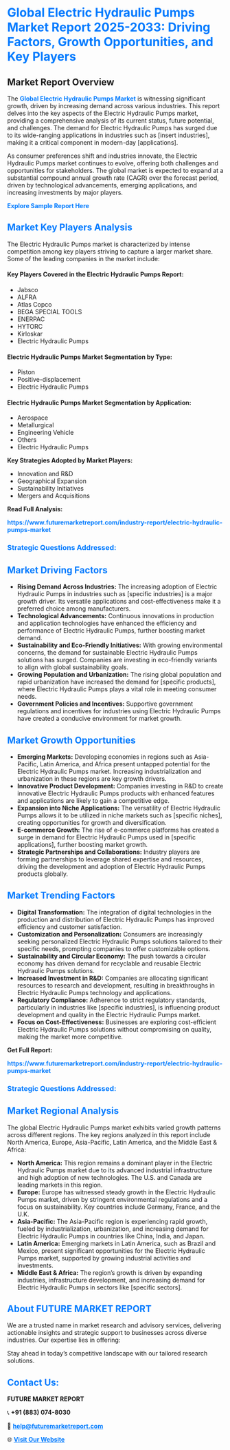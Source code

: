 <h1 style="color: #007BFF;">Global Electric Hydraulic Pumps Market Report 2025-2033: Driving Factors, Growth Opportunities, and Key Players</h1>

<section id="overview">
<h2>Market Report Overview</h2>
<p>The <a href="https://www.futuremarketreport.com/industry-report/electric-hydraulic-pumps-market" style="color: #007BFF; text-decoration: none;"><strong>Global Electric Hydraulic Pumps Market</strong></a> is witnessing significant growth, driven by increasing demand across various industries. This report delves into the key aspects of the Electric Hydraulic Pumps market, providing a comprehensive analysis of its current status, future potential, and challenges. The demand for Electric Hydraulic Pumps has surged due to its wide-ranging applications in industries such as [insert industries], making it a critical component in modern-day [applications].</p>
<p>As consumer preferences shift and industries innovate, the Electric Hydraulic Pumps market continues to evolve, offering both challenges and opportunities for stakeholders. The global market is expected to expand at a substantial compound annual growth rate (CAGR) over the forecast period, driven by technological advancements, emerging applications, and increasing investments by major players.</p>
</section>

<section id="overview">
<p><a href="https://www.futuremarketreport.com/request-sample/reportId=110353" style="color: #007BFF; text-decoration: none;"><strong>Explore Sample Report Here</strong></a></p>
</section>

<section id="key-players">
<h2 style="color: #007BFF;">Market Key Players Analysis</h2>
<p>The Electric Hydraulic Pumps market is characterized by intense competition among key players striving to capture a larger market share. Some of the leading companies in the market include:</p>
<h4>Key Players Covered in the Electric Hydraulic Pumps Report:</h4>
<ul><li>Jabsco</li><li>ALFRA</li><li>Atlas Copco</li><li>BEGA SPECIAL TOOLS</li><li>ENERPAC</li><li>HYTORC</li><li>Kirloskar</li><li>Electric Hydraulic Pumps</li></ul>
<h4>Electric Hydraulic Pumps Market Segmentation by Type:</h4>
<ul><li>Piston</li><li>Positive-displacement</li><li>Electric Hydraulic Pumps</li></ul>

<h4>Electric Hydraulic Pumps Market Segmentation by Application:</h4>
<ul><li>Aerospace</li><li>Metallurgical</li><li>Engineering Vehicle</li><li>Others</li><li>Electric Hydraulic Pumps</li></ul>
<p><strong>Key Strategies Adopted by Market Players:</strong></p>
<ul>
<li>Innovation and R&D</li>
<li>Geographical Expansion</li>
<li>Sustainability Initiatives</li>
<li>Mergers and Acquisitions</li>
</ul>
</section>

<section>
<p><strong>Read Full Analysis: </strong></p><a href="https://www.futuremarketreport.com/industry-report/electric-hydraulic-pumps-market" style="color: #007BFF; text-decoration: none;"><strong>https://www.futuremarketreport.com/industry-report/electric-hydraulic-pumps-market</strong></a>
<h3 style="color: #007BFF;">Strategic Questions Addressed:</h3>
</section>

<section id="driving-factors">
<h2 style="color: #007BFF;">Market Driving Factors</h2>
<ul>
<li><strong>Rising Demand Across Industries:</strong> The increasing adoption of Electric Hydraulic Pumps in industries such as [specific industries] is a major growth driver. Its versatile applications and cost-effectiveness make it a preferred choice among manufacturers.</li>
<li><strong>Technological Advancements:</strong> Continuous innovations in production and application technologies have enhanced the efficiency and performance of Electric Hydraulic Pumps, further boosting market demand.</li>
<li><strong>Sustainability and Eco-Friendly Initiatives:</strong> With growing environmental concerns, the demand for sustainable Electric Hydraulic Pumps solutions has surged. Companies are investing in eco-friendly variants to align with global sustainability goals.</li>
<li><strong>Growing Population and Urbanization:</strong> The rising global population and rapid urbanization have increased the demand for [specific products], where Electric Hydraulic Pumps plays a vital role in meeting consumer needs.</li>
<li><strong>Government Policies and Incentives:</strong> Supportive government regulations and incentives for industries using Electric Hydraulic Pumps have created a conducive environment for market growth.</li>
</ul>
</section>

<section id="growth-opportunities">
<h2 style="color: #007BFF;">Market Growth Opportunities</h2>
<ul>
<li><strong>Emerging Markets:</strong> Developing economies in regions such as Asia-Pacific, Latin America, and Africa present untapped potential for the Electric Hydraulic Pumps market. Increasing industrialization and urbanization in these regions are key growth drivers.</li>
<li><strong>Innovative Product Development:</strong> Companies investing in R&D to create innovative Electric Hydraulic Pumps products with enhanced features and applications are likely to gain a competitive edge.</li>
<li><strong>Expansion into Niche Applications:</strong> The versatility of Electric Hydraulic Pumps allows it to be utilized in niche markets such as [specific niches], creating opportunities for growth and diversification.</li>
<li><strong>E-commerce Growth:</strong> The rise of e-commerce platforms has created a surge in demand for Electric Hydraulic Pumps used in [specific applications], further boosting market growth.</li>
<li><strong>Strategic Partnerships and Collaborations:</strong> Industry players are forming partnerships to leverage shared expertise and resources, driving the development and adoption of Electric Hydraulic Pumps products globally.</li>
</ul>
</section>

<section id="trending-factors">
<h2 style="color: #007BFF;">Market Trending Factors</h2>
<ul>
<li><strong>Digital Transformation:</strong> The integration of digital technologies in the production and distribution of Electric Hydraulic Pumps has improved efficiency and customer satisfaction.</li>
<li><strong>Customization and Personalization:</strong> Consumers are increasingly seeking personalized Electric Hydraulic Pumps solutions tailored to their specific needs, prompting companies to offer customizable options.</li>
<li><strong>Sustainability and Circular Economy:</strong> The push towards a circular economy has driven demand for recyclable and reusable Electric Hydraulic Pumps solutions.</li>
<li><strong>Increased Investment in R&D:</strong> Companies are allocating significant resources to research and development, resulting in breakthroughs in Electric Hydraulic Pumps technology and applications.</li>
<li><strong>Regulatory Compliance:</strong> Adherence to strict regulatory standards, particularly in industries like [specific industries], is influencing product development and quality in the Electric Hydraulic Pumps market.</li>
<li><strong>Focus on Cost-Effectiveness:</strong> Businesses are exploring cost-efficient Electric Hydraulic Pumps solutions without compromising on quality, making the market more competitive.</li>
</ul>
</section>

<section>
<p><strong>Get Full Report: </strong></p><a href="https://www.futuremarketreport.com/industry-report/electric-hydraulic-pumps-market" style="color: #007BFF; text-decoration: none;"><strong>https://www.futuremarketreport.com/industry-report/electric-hydraulic-pumps-market</strong></a>
<h3 style="color: #007BFF;">Strategic Questions Addressed:</h3>
</section>


<section id="regional-analysis">
<h2 style="color: #007BFF;">Market Regional Analysis</h2>
<p>The global Electric Hydraulic Pumps market exhibits varied growth patterns across different regions. The key regions analyzed in this report include North America, Europe, Asia-Pacific, Latin America, and the Middle East & Africa:</p>
<ul>
<li><strong>North America:</strong> This region remains a dominant player in the Electric Hydraulic Pumps market due to its advanced industrial infrastructure and high adoption of new technologies. The U.S. and Canada are leading markets in this region.</li>
<li><strong>Europe:</strong> Europe has witnessed steady growth in the Electric Hydraulic Pumps market, driven by stringent environmental regulations and a focus on sustainability. Key countries include Germany, France, and the U.K.</li>
<li><strong>Asia-Pacific:</strong> The Asia-Pacific region is experiencing rapid growth, fueled by industrialization, urbanization, and increasing demand for Electric Hydraulic Pumps in countries like China, India, and Japan.</li>
<li><strong>Latin America:</strong> Emerging markets in Latin America, such as Brazil and Mexico, present significant opportunities for the Electric Hydraulic Pumps market, supported by growing industrial activities and investments.</li>
<li><strong>Middle East & Africa:</strong> The region’s growth is driven by expanding industries, infrastructure development, and increasing demand for Electric Hydraulic Pumps in sectors like [specific sectors].</li>
</ul>
</section>

<footer>
<h2 style="color: #007BFF;">About FUTURE MARKET REPORT</h2>
<p>We are a trusted name in market research and advisory services, delivering actionable insights and strategic support to businesses across diverse industries. Our expertise lies in offering:</p>

<p>Stay ahead in today’s competitive landscape with our tailored research solutions.</p>

<h2 style="color: #007BFF;">Contact Us:</h2>
<p><strong>FUTURE MARKET REPORT</strong></p>
<p>📞 <strong>+91 (883) 074-8030</strong></p>
<p>📧 <strong><a href="mailto:help@futuremarketreport.com" style="color: #007BFF;">help@futuremarketreport.com</a></strong></p>
<p>🌐 <strong><a href="https://www.futuremarketreport.com/" style="color: #007BFF;">Visit Our Website</a></strong></p>
</footer>